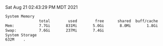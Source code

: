 Sat Aug 21 02:43:29 PM MDT 2021
```bash
System Memory
               total        used        free      shared  buff/cache   available
Mem:           7.7Gi       831Mi       5.0Gi       8.0Mi       1.8Gi       6.5Gi
Swap:          7.6Gi       237Mi       7.4Gi
System Storage
632M	.
```
```bash
